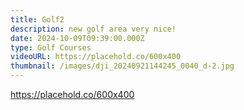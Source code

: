 ```yaml
---
title: Golf2
description: new golf area very nice!
date: 2024-10-09T09:39:00.000Z
type: Golf Courses
videoURL: https://placehold.co/600x400
thumbnail: /images/dji_20240921144245_0040_d-2.jpg
---
```

https://placehold.co/600x400
